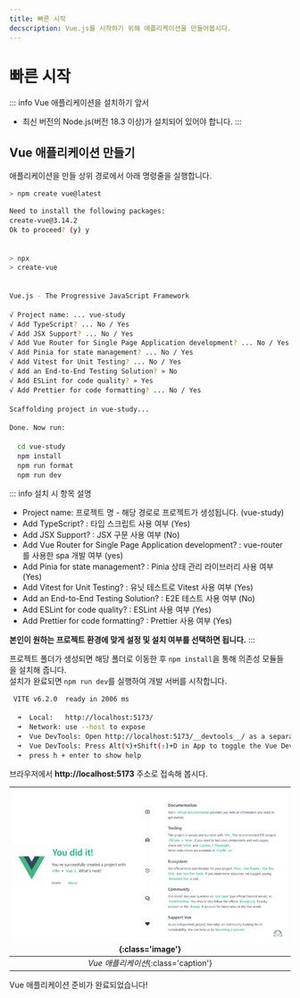 ```yaml
---
title: 빠른 시작
decscription: Vue.js를 시작하기 위해 애플리케이션을 만들어봅시다.
---
```


# 빠른 시작

::: info Vue 애플리케이션을 설치하기 앞서

- 최신 버전의 Node.js(버전 18.3 이상)가 설치되어 있어야 합니다.
  :::

## Vue 애플리케이션 만들기

애플리케이션을 만들 상위 경로에서 아래 명령줄을 실행합니다.

```sh
> npm create vue@latest
```

```sh
Need to install the following packages:
create-vue@3.14.2
Ok to proceed? (y) y


> npx
> create-vue


Vue.js - The Progressive JavaScript Framework

√ Project name: ... vue-study
√ Add TypeScript? ... No / Yes
√ Add JSX Support? ... No / Yes
√ Add Vue Router for Single Page Application development? ... No / Yes
√ Add Pinia for state management? ... No / Yes
√ Add Vitest for Unit Testing? ... No / Yes
√ Add an End-to-End Testing Solution? » No
√ Add ESLint for code quality? » Yes
√ Add Prettier for code formatting? ... No / Yes

Scaffolding project in vue-study...

Done. Now run:

  cd vue-study
  npm install
  npm run format
  npm run dev
```

::: info 설치 시 항목 설명

- Project name: 프로젝트 명 - 해당 경로로 프로젝트가 생성됩니다. (vue-study)
- Add TypeScript? : 타입 스크립트 사용 여부 (Yes)
- Add JSX Support? : JSX 구문 사용 여부 (No)
- Add Vue Router for Single Page Application development? : vue-router 를 사용한 spa 개발 여부 (yes)
- Add Pinia for state management? : Pinia 상태 관리 라이브러리 사용 여부 (Yes)
- Add Vitest for Unit Testing? : 유닛 테스트로 Vitest 사용 여부 (Yes)
- Add an End-to-End Testing Solution? : E2E 테스트 사용 여부 (No)
- Add ESLint for code quality? : ESLint 사용 여부 (Yes)
- Add Prettier for code formatting? : Prettier 사용 여부 (Yes)

**본인이 원하는 프로젝트 환경에 맞게 설정 및 설치 여부를 선택하면 됩니다.**
:::

프로젝트 폴더가 생성되면 해당 폴더로 이동한 후 `npm install`을 통해 의존성 모듈들을 설치해 줍니다.\
설치가 완료되면 `npm run dev`를 실행하여 개발 서버를 시작합니다.

```sh
 VITE v6.2.0  ready in 2006 ms

  ➜  Local:   http://localhost:5173/
  ➜  Network: use --host to expose
  ➜  Vue DevTools: Open http://localhost:5173/__devtools__/ as a separate window
  ➜  Vue DevTools: Press Alt(⌥)+Shift(⇧)+D in App to toggle the Vue DevTools
  ➜  press h + enter to show help

```

브라우저에서 **http://localhost:5173** 주소로 접속해 봅시다.

| ![Vue 애플리케이션 만들기](./images/start/01.webp){:class='image'} |
| :----------------------------------------------------------------: |
|                _Vue 애플리케이션_{:class='caption'}                |

Vue 애플리케이션 준비가 완료되었습니다!
